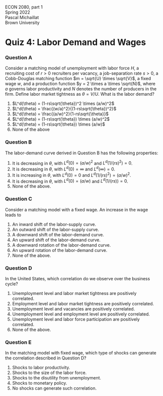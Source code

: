 ECON 2080, part 1  
Spring 2022  
Pascal Michaillat  
Brown University

# Quiz 4: Labor Demand and Wages

### Question A

Consider a matching model of unemployment with labor force $H$, a recruiting cost of $r > 0$ recruiters per vacancy, a job-separation rate $s > 0$, a Cobb-Douglas matching function $m = \sqrt{U} \times \sqrt{V}$, a fixed wage $w$, and a production function $y = 2 \times a \times \sqrt{N}$, where $a$ governs labor productivity and $N$ denotes the number of producers in the firm. Define labor market tightness as $\theta = V / U$. What is the labor demand?

1. $L^d(\theta) = (1-rs\sqrt{\theta})^2 \times (a/w)^2$
2. $L^d(\theta) = \frac{(w/a)^2}{(1-rs\sqrt{\theta})^2}$
3. $L^d(\theta) = \frac{(a/w)^2}{1-rs\sqrt{\theta}}$
4. $L^d(\theta) = (1-rs\sqrt{\theta}) \times (a/w)^2$
5. $L^d(\theta) = (1-rs\sqrt{\theta}) \times  (a/w)$
6. None of the above

### Question B

The labor-demand curve derived in Question B has the following properties:

1. It is decreasing in $\theta$, with $L^d(0) = (a/w)^2$ and $L^d(1/(rs)^2) = 0$.
2. It is decreasing in $\theta$, with $L^d(0) = \infty$ and $L^d(\infty) = 0$.
3. It is increasing in $\theta$, with $L^d(0) = 0$ and $L^d(1/(rs)^2) = (a/w)^2$.
4. It is decreasing in $\theta$, with $L^d(0) = (a/w)$ and $L^d(1/(rs)) = 0$.
5. None of the above.

### Question C

Consider a matching model with a fixed wage. An increase in the wage leads to

1. An inward shift of the labor-supply curve.
2. An outward shift of the labor-supply curve.
3. A downward shift of the labor-demand curve.
4. An upward shift of the labor-demand curve.
5. A downward rotation of the labor-demand curve.
6. An upward rotation of the labor-demand curve.
7. None of the above.

### Question D

In the United States, which correlation do we observe over the business cycle?

1. Unemployment level and labor market tightness are positively correlated.
2. Employment level and labor market tightness are positively correlated.
3. Unemployment level and vacancies are positively correlated.
4. Unemployment level and employment level are positively correlated.
5. Unemployment level and labor force participation are positively correlated.
6. None of the above.

### Question E

In the matching model with fixed wage, which type of shocks can generate the correlation described in Question D?

1. Shocks to labor productivity.
2. Shocks to the size of the labor force.
3. Shocks to the disutility from unemployment.
4. Shocks to monetary policy.
5. No shocks can generate such correlation.